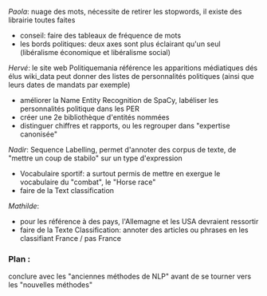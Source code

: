 *Paola*: nuage des mots, nécessite de retirer les stopwords, il existe des librairie toutes faites
- conseil: faire des tableaux de fréquence de mots
- les bords politiques: deux axes sont plus éclairant qu'un seul (libéralisme économique et libéralisme social)

*Hervé*: le site web Politiquemania référence les apparitions médiatiques dés élus
wiki_data peut donner des listes de personnalités politiques (ainsi que leurs dates de mandats par exemple)
- améliorer la Name Entity Recognition de SpaCy, labéliser les personnalités politique dans les PER
- créer une 2e bibliothèque d'entités nommées
- distinguer chiffres et rapports, ou les regrouper dans "expertise canonisée"

*Nadir*: Sequence Labelling, permet d'annoter des corpus de texte, de "mettre un coup de stabilo" sur un type d'expression
- Vocabulaire sportif: a surtout permis de mettre en exergue le vocabulaire du "combat", le "Horse race" 
- faire de la Text classification

*Mathilde*:
- pour les référence à des pays, l'Allemagne et les USA devraient ressortir
- faire de la Texte Classification: annoter des articles ou phrases en les classifiant France / pas France

### Plan : 
conclure avec les "anciennes méthodes de NLP" avant de se tourner vers les "nouvelles méthodes"
